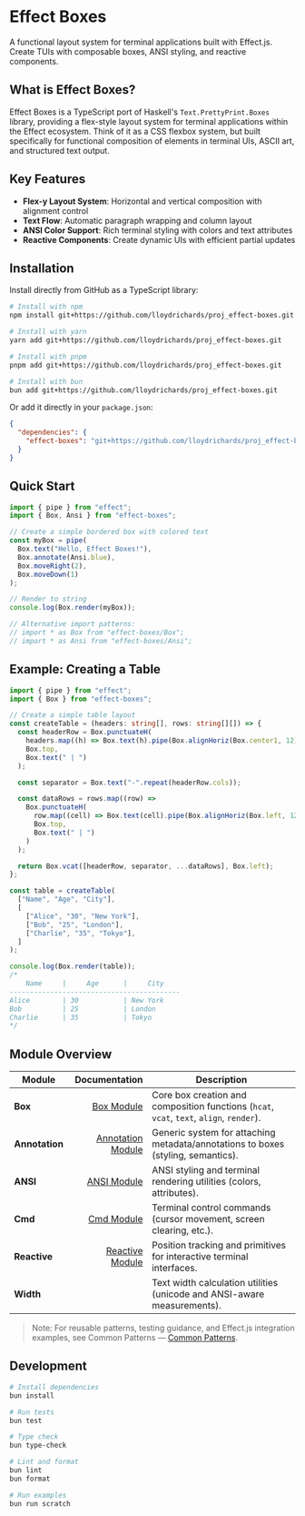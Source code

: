 # Effect Boxes

A functional layout system for terminal applications built with Effect.js.
Create TUIs with composable boxes, ANSI styling, and reactive components.

## What is Effect Boxes?

Effect Boxes is a TypeScript port of Haskell's `Text.PrettyPrint.Boxes` library,
providing a flex-style layout system for terminal applications within the Effect
ecosystem. Think of it as a CSS flexbox system, but built specifically for
functional composition of elements in terminal UIs, ASCII art, and structured
text output.

## Key Features

- **Flex-y Layout System**: Horizontal and vertical composition with alignment
  control
- **Text Flow**: Automatic paragraph wrapping and column layout
- **ANSI Color Support**: Rich terminal styling with colors and text attributes
- **Reactive Components**: Create dynamic UIs with efficient partial updates

## Installation

Install directly from GitHub as a TypeScript library:

```bash
# Install with npm
npm install git+https://github.com/lloydrichards/proj_effect-boxes.git

# Install with yarn
yarn add git+https://github.com/lloydrichards/proj_effect-boxes.git

# Install with pnpm
pnpm add git+https://github.com/lloydrichards/proj_effect-boxes.git

# Install with bun
bun add git+https://github.com/lloydrichards/proj_effect-boxes.git
```

Or add it directly in your `package.json`:

```json
{
  "dependencies": {
    "effect-boxes": "git+https://github.com/lloydrichards/proj_effect-boxes.git"
  }
}
```

## Quick Start

```typescript
import { pipe } from "effect";
import { Box, Ansi } from "effect-boxes";

// Create a simple bordered box with colored text
const myBox = pipe(
  Box.text("Hello, Effect Boxes!"),
  Box.annotate(Ansi.blue),
  Box.moveRight(2),
  Box.moveDown(1)
);

// Render to string
console.log(Box.render(myBox));

// Alternative import patterns:
// import * as Box from "effect-boxes/Box";
// import * as Ansi from "effect-boxes/Ansi";
```

## Example: Creating a Table

```typescript
import { pipe } from "effect";
import { Box } from "effect-boxes";

// Create a simple table layout
const createTable = (headers: string[], rows: string[][]) => {
  const headerRow = Box.punctuateH(
    headers.map((h) => Box.text(h).pipe(Box.alignHoriz(Box.center1, 12))),
    Box.top,
    Box.text(" | ")
  );

  const separator = Box.text("-".repeat(headerRow.cols));

  const dataRows = rows.map((row) =>
    Box.punctuateH(
      row.map((cell) => Box.text(cell).pipe(Box.alignHoriz(Box.left, 12))),
      Box.top,
      Box.text(" | ")
    )
  );

  return Box.vcat([headerRow, separator, ...dataRows], Box.left);
};

const table = createTable(
  ["Name", "Age", "City"],
  [
    ["Alice", "30", "New York"],
    ["Bob", "25", "London"],
    ["Charlie", "35", "Tokyo"],
  ]
);

console.log(Box.render(table));
/*
    Name     |     Age      |     City
------------------------------------------
Alice        | 30           | New York
Bob          | 25           | London
Charlie      | 35           | Tokyo
*/
```

## Module Overview

| Module         |                                   Documentation | Description                                                                              |
| -------------- | ----------------------------------------------: | ---------------------------------------------------------------------------------------- |
| **Box**        |               [Box Module](./docs/using-box.md) | Core box creation and composition functions (`hcat`, `vcat`, `text`, `align`, `render`). |
| **Annotation** | [Annotation Module](./docs/using-annotation.md) | Generic system for attaching metadata/annotations to boxes (styling, semantics).         |
| **ANSI**       |             [ANSI Module](./docs/using-ansi.md) | ANSI styling and terminal rendering utilities (colors, attributes).                      |
| **Cmd**        |               [Cmd Module](./docs/using-cmd.md) | Terminal control commands (cursor movement, screen clearing, etc.).                      |
| **Reactive**   |     [Reactive Module](./docs/using-reactive.md) | Position tracking and primitives for interactive terminal interfaces.                    |
| **Width**      |                                                 | Text width calculation utilities (unicode and ANSI-aware measurements).                  |

> Note: For reusable patterns, testing guidance, and Effect.js integration
> examples, see Common Patterns — [Common Patterns](./docs/common-patterns.md).

## Development

```bash
# Install dependencies
bun install

# Run tests
bun test

# Type check
bun type-check

# Lint and format
bun lint
bun format

# Run examples
bun run scratch
```
